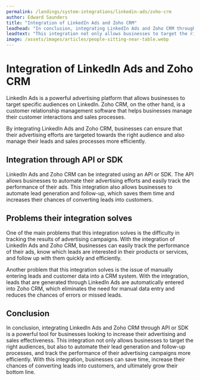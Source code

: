 ```yaml
---
permalink: /landings/system-integrations/linkedin-ads/zoho-crm
author: Edward Saunders
title: "Integration of LinkedIn Ads and Zoho CRM"
leadhead: "In conclusion, integrating LinkedIn Ads and Zoho CRM through API or SDK is a powerful tool for businesses looking to increase their advertising and sales effectiveness"
leadtext: "This integration not only allows businesses to target the right audiences, but also to automate their lead generation and follow-up processes, and track the performance of their advertising campaigns more efficiently. With this integration, businesses can save time, increase their chances of converting leads into customers, and ultimately grow their bottom line."
image: /assets/images/articles/people-sitting-near-table.webp
---
```

<div class="arttext">
<h1>Integration of LinkedIn Ads and Zoho CRM</h1>

<p>LinkedIn Ads is a powerful advertising platform that allows businesses to target specific audiences on LinkedIn. Zoho CRM, on the other hand, is a customer relationship management software that helps businesses manage their customer interactions and sales processes.</p>

<p>By integrating LinkedIn Ads and Zoho CRM, businesses can ensure that their advertising efforts are targeted towards the right audience and also manage their leads and sales processes more efficiently.</p>

<h2>Integration through API or SDK</h2>

<p>LinkedIn Ads and Zoho CRM can be integrated using an API or SDK. The API allows businesses to automate their advertising efforts and easily track the performance of their ads. This integration also allows businesses to automate lead generation and follow-up, which saves them time and increases their chances of converting leads into customers.</p>

<h2>Problems their integration solves</h2>

<p>One of the main problems that this integration solves is the difficulty in tracking the results of advertising campaigns. With the integration of LinkedIn Ads and Zoho CRM, businesses can easily track the performance of their ads, know which leads are interested in their products or services, and follow up with them quickly and efficiently.</p>

<p>Another problem that this integration solves is the issue of manually entering leads and customer data into a CRM system. With the integration, leads that are generated through LinkedIn Ads are automatically entered into Zoho CRM, which eliminates the need for manual data entry and reduces the chances of errors or missed leads.</p>

<h2>Conclusion</h2>

<p>In conclusion, integrating LinkedIn Ads and Zoho CRM through API or SDK is a powerful tool for businesses looking to increase their advertising and sales effectiveness. This integration not only allows businesses to target the right audiences, but also to automate their lead generation and follow-up processes, and track the performance of their advertising campaigns more efficiently. With this integration, businesses can save time, increase their chances of converting leads into customers, and ultimately grow their bottom line.</p>

</div>